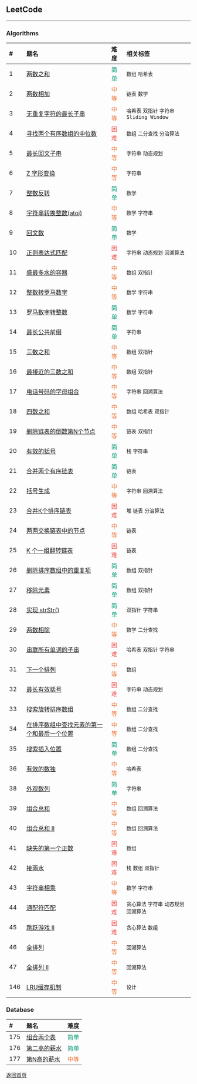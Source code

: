 ## **LeetCode**
------------------

### **Algorithms**  


|#|题名|难度|相关标签|
|:-|:-|:-|:-|
|1|[两数之和](https://maxwell-l.github.io/WriteSomething/leetcode/twoSum)|<font color="#009975">简单</font>|`数组` `哈希表`|
|2|[两数相加](https://maxwell-l.github.io/WriteSomething/leetcode/addTwoNumbers)|<font color="#ED7336">中等</font>|`链表` `数学`|
|3|[无重复字符的最长子串](https://maxwell-l.github.io/WriteSomething/leetcode/lengthOfLongestSubstring)|<font color="#ED7336">中等</font>|`哈希表` `双指针` `字符串` `Sliding Window`|
|4|[寻找两个有序数组的中位数](https://maxwell-l.github.io/WriteSomething/leetcode/findMedianSortedArrays)|<font color="#EC4C47">困难</font>|`数组` `二分查找` `分治算法`|
|5|[最长回文子串](https://maxwell-l.github.io/WriteSomething/leetcode/longestPalindrome)|<font color="#ED7336">中等</font>|`字符串` `动态规划`|
|6|[Z 字形变换](https://maxwell-l.github.io/WriteSomething/leetcode/convert)|<font color="#ED7336">中等</font>|`字符串`|
|7|[整数反转](https://maxwell-l.github.io/WriteSomething/leetcode/reverse)|<font color="#009975">简单</font>|`数学`|
|8|[字符串转换整数(atoi)](https://maxwell-l.github.io/WriteSomething/leetcode/myAtoi)|<font color="#ED7336">中等</font>|`数学` `字符串`|
|9|[回文数](https://maxwell-l.github.io/WriteSomething/leetcode/isPalindrome)|<font color="#009975">简单</font>|`数学`|
|10|[正则表达式匹配](https://maxwell-l.github.io/WriteSomething/leetcode/isMatch)|<font color="#EC4C47">困难</font>|`字符串` `动态规划` `回溯算法`|
|11|[盛最多水的容器](https://maxwell-l.github.io/WriteSomething/leetcode/maxArea)|<font color="#ED7336">中等</font>|`数组` `双指针`|
|12|[整数转罗马数字](https://maxwell-l.github.io/WriteSomething/leetcode/intToRoman)|<font color="#ED7336">中等</font>|`数学` `字符串`|
|13|[罗马数字转整数](https://maxwell-l.github.io/WriteSomething/leetcode/romanToInt)|<font color="#009975">简单</font>|`数学` `字符串`|
|14|[最长公共前缀](https://maxwell-l.github.io/WriteSomething/leetcode/longestCommonPrefix)|<font color="#009975">简单</font>|`字符串`|
|15|[三数之和](https://maxwell-l.github.io/WriteSomething/leetcode/threeSum)|<font color="#ED7336">中等</font>|`数组` `双指针`|
|16|[最接近的三数之和](https://maxwell-l.github.io/WriteSomething/leetcode/threeSumClosest)|<font color="#ED7336">中等</font>|`数组` `双指针`|
|17|[电话号码的字母组合](https://maxwell-l.github.io/WriteSomething/leetcode/letterCombinations)|<font color="#ED7336">中等</font>|`字符串` `回溯算法`|
|18|[四数之和](https://maxwell-l.github.io/WriteSomething/leetcode/fourSum)|<font color="#ED7336">中等</font>|`数组` `哈希表` `双指针`|
|19|[删除链表的倒数第N个节点](https://maxwell-l.github.io/WriteSomething/leetcode/removeNthFromEnd)|<font color="#ED7336">中等</font>|`链表` `双指针`|
|20|[有效的括号](https://maxwell-l.github.io/WriteSomething/leetcode/isValid)|<font color="#009975">简单</font>|`栈` `字符串`|
|21|[合并两个有序链表](https://maxwell-l.github.io/WriteSomething/leetcode/mergeTwoLists)|<font color="#009975">简单</font>|`链表`|
|22|[括号生成](https://maxwell-l.github.io/WriteSomething/leetcode/generateParenthesis)|<font color="#ED7336">中等</font>|`字符串` `回溯算法`|
|23|[合并K个排序链表](https://maxwell-l.github.io/WriteSomething/leetcode/mergeKLists)|<font color="#EC4C47">困难</font>|`堆` `链表` `分治算法`|
|24|[两两交换链表中的节点](https://maxwell-l.github.io/WriteSomething/leetcode/swapPairs)|<font color="#ED7336">中等</font>|`链表`|
|25|[K 个一组翻转链表](https://maxwell-l.github.io/WriteSomething/leetcode/reverseKGroup)|<font color="#EC4C47">困难</font>|`链表`|
|26|[删除排序数组中的重复项](https://maxwell-l.github.io/WriteSomething/leetcode/removeDuplicates)|<font color="#009975">简单</font>|`数组` `双指针`|
|27|[移除元素](https://maxwell-l.github.io/WriteSomething/leetcode/removeElement)|<font color="#009975">简单</font>|`数组` `双指针`|
|28|[实现 strStr()](https://maxwell-l.github.io/WriteSomething/leetcode/strStr)|<font color="#009975">简单</font>|`双指针` `字符串`|
|29|[两数相除](https://maxwell-l.github.io/WriteSomething/leetcode/divide)|<font color="#ED7336">中等</font>|`数学` `二分查找`|
|30|[串联所有单词的子串](https://maxwell-l.github.io/WriteSomething/leetcode/findSubstring)|<font color="#EC4C47">困难</font>|`哈希表` `双指针` `字符串`|
|31|[下一个排列](https://maxwell-l.github.io/WriteSomething/leetcode/nextPermutation)|<font color="#ED7336">中等</font>|`数组`|
|32|[最长有效括号](https://maxwell-l.github.io/WriteSomething/leetcode/longestValidParentheses)|<font color="#EC4C47">困难</font>|`字符串` `动态规划`|
|33|[搜索旋转排序数组](https://maxwell-l.github.io/WriteSomething/leetcode/search)|<font color="#ED7336">中等</font>|`数组` `二分查找`|
|34|[在排序数组中查找元素的第一个和最后一个位置](https://maxwell-l.github.io/WriteSomething/leetcode/searchRange)|<font color="#ED7336">中等</font>|`数组` `二分查找`|
|35|[搜索插入位置](https://maxwell-l.github.io/WriteSomething/leetcode/searchInsert)|<font color="#009975">简单</font>|`数组` `二分查找`|
|36|[有效的数独](https://maxwell-l.github.io/WriteSomething/leetcode/isValidSudoku)|<font color="#ED7336">中等</font>|`哈希表`|
|38|[外观数列](https://maxwell-l.github.io/WriteSomething/leetcode/countAndSay)|<font color="#009975">简单</font>|`字符串`|
|39|[组合总和](https://maxwell-l.github.io/WriteSomething/leetcode/combinationSum)|<font color="#ED7336">中等</font>|`数组` `回溯算法`|
|40|[组合总和 II](https://maxwell-l.github.io/WriteSomething/leetcode/combinationSum2)|<font color="#ED7336">中等</font>|`数组` `回溯算法`|
|41|[缺失的第一个正数](https://maxwell-l.github.io/WriteSomething/leetcode/firstMissingPositive)|<font color="#EC4C47">困难</font>|`数组`|
|42|[接雨水](https://maxwell-l.github.io/WriteSomething/leetcode/trap)|<font color="#EC4C47">困难</font>|`栈` `数组` `双指针`|
|43|[字符串相乘](https://maxwell-l.github.io/WriteSomething/leetcode/multiply)|<font color="#ED7336">中等</font>|`数学` `字符串`|
|44|[通配符匹配](https://maxwell-l.github.io/WriteSomething/leetcode/isMatch2)|<font color="#EC4C47">困难</font>|`贪心算法` `字符串` `动态规划` `回溯算法`|
|45|[跳跃游戏 II](https://maxwell-l.github.io/WriteSomething/leetcode/jump)|<font color="#EC4C47">困难</font>|`贪心算法` `数组`|
|46|[全排列](https://maxwell-l.github.io/WriteSomething/leetcode/permute)|<font color="#ED7336">中等</font>|`回溯算法`|
|47|[全排列 II](https://maxwell-l.github.io/WriteSomething/leetcode/permuteUnique)|<font color="#ED7336">中等</font>|`回溯算法`|
|146|[LRU缓存机制](https://maxwell-l.github.io/WriteSomething/leetcode/LRUCache)|<font color="#ED7336">中等</font>|`设计`|

  

### **Database**


|#|题名|难度|
|:-|:-|:-|
|175|[组合两个表](https://maxwell-l.github.io/WriteSomething/leetcode/CombineTwoTables)|<font color="#009975">简单</font>|
|176|[第二高的薪水](https://maxwell-l.github.io/WriteSomething/leetcode/SecondHighestSalary)|<font color="#009975">简单</font>|
|177|[第N高的薪水](https://maxwell-l.github.io/WriteSomething/leetcode/NthHighestSalary)|<font color="#ED7336">中等</font>|

[返回首页](https://maxwell-l.github.io/WriteSomething)
